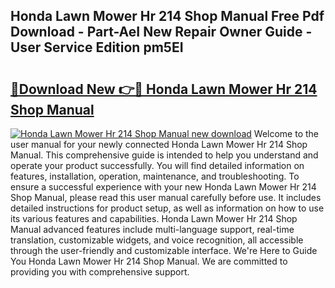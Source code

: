 ## Honda Lawn Mower Hr 214 Shop Manual Free Pdf Download - Part-AeI New Repair Owner Guide - User Service Edition pm5EI

# <h2><a href="http://bc67044.oget.top/?id=Honda+Lawn+Mower+Hr+214+Shop+Manual">🔗Download New 👉🔴 Honda Lawn Mower Hr 214 Shop Manual</a></h2>

[![Honda Lawn Mower Hr 214 Shop Manual new download](https://i.imgur.com/5g1atiW.png)](http://bc67044.oget.top/?id=Honda+Lawn+Mower+Hr+214+Shop+Manual)
Welcome to the user manual for your newly connected Honda Lawn Mower Hr 214 Shop Manual. This comprehensive guide is intended to help you understand and operate your product successfully. You will find detailed information on features, installation, operation, maintenance, and troubleshooting. To ensure a successful experience with your new Honda Lawn Mower Hr 214 Shop Manual, please read this user manual carefully before use. It includes detailed instructions for product setup, as well as information on how to use its various features and capabilities. Honda Lawn Mower Hr 214 Shop Manual advanced features include multi-language support, real-time translation, customizable widgets, and voice recognition, all accessible through the user-friendly and customizable interface. We're Here to Guide You Honda Lawn Mower Hr 214 Shop Manual. We are committed to providing you with comprehensive support.
